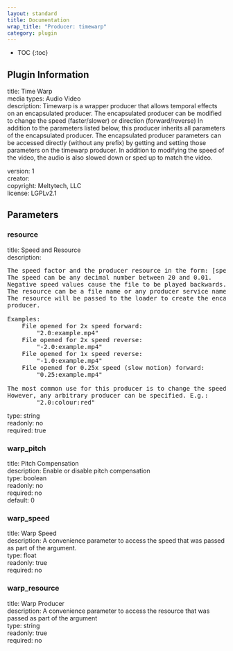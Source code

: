 ```yaml
---
layout: standard
title: Documentation
wrap_title: "Producer: timewarp"
category: plugin
---
```

* TOC
{:toc}

## Plugin Information

title: Time Warp  
media types:
Audio  Video  
description: Timewarp is a wrapper producer that allows temporal effects on an encapsulated producer. The encapsulated producer can be modified to change the speed (faster/slower) or direction (forward/reverse)
In addition to the parameters listed below, this producer inherits all parameters of the encapsulated producer. The encapsulated producer parameters can be accessed directly (without any prefix) by getting and setting those parameters on the timewarp producer.
In addition to modifying the speed of the video, the audio is also slowed down or sped up to match the video.
  
version: 1  
creator:   
copyright: Meltytech, LLC  
license: LGPLv2.1  

## Parameters

### resource

title: Speed and Resource    
description:
<pre>
The speed factor and the producer resource in the form: [speed:resource]
The speed can be any decimal number between 20 and 0.01.
Negative speed values cause the file to be played backwards.
The resource can be a file name or any producer service name.
The resource will be passed to the loader to create the encapsulated
producer.

Examples:
    File opened for 2x speed forward:
        "2.0:example.mp4"
    File opened for 2x speed reverse:
        "-2.0:example.mp4"
    File opened for 1x speed reverse:
        "-1.0:example.mp4"
    File opened for 0.25x speed (slow motion) forward:
        "0.25:example.mp4"

The most common use for this producer is to change the speed of a file.
However, any arbitrary producer can be specified. E.g.:
        "2.0:colour:red"
</pre>
type: string  
readonly: no  
required: true  

### warp_pitch

title: Pitch Compensation    
description:
Enable or disable pitch compensation  
type: boolean  
readonly: no  
required: no  
default: 0  

### warp_speed

title: Warp Speed    
description:
A convenience parameter to access the speed that was passed as part of the argument.  
type: float  
readonly: true  
required: no  

### warp_resource

title: Warp Producer    
description:
A convenience parameter to access the resource that was passed as part of the argument  
type: string  
readonly: true  
required: no  

